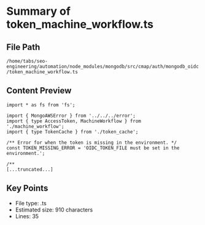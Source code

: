 # Summary of token_machine_workflow.ts
  
## File Path
`/home/tabs/seo-engineering/automation/node_modules/mongodb/src/cmap/auth/mongodb_oidc/token_machine_workflow.ts`

## Content Preview
```
import * as fs from 'fs';

import { MongoAWSError } from '../../../error';
import { type AccessToken, MachineWorkflow } from './machine_workflow';
import { type TokenCache } from './token_cache';

/** Error for when the token is missing in the environment. */
const TOKEN_MISSING_ERROR = 'OIDC_TOKEN_FILE must be set in the environment.';

/**
[...truncated...]
```

## Key Points
- File type: .ts
- Estimated size: 910 characters
- Lines: 35

